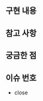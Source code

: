 ## 구현 내용

<!-- ## 스크린샷 -->

## 참고 사항<!--특이 사항이나 리뷰어가 알고 있으면 좋을 것 같은 내용 -->

## 궁금한 점

## 이슈 번호

- close

<!--## 테스트 계획 또는 완료 사항-->
